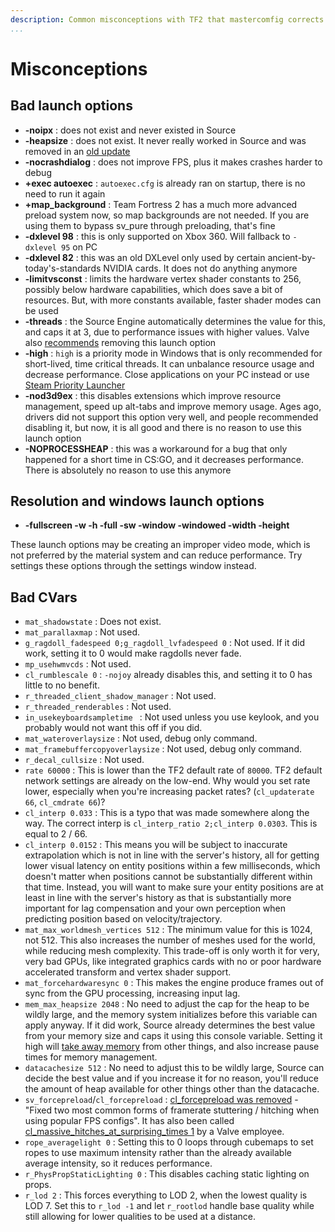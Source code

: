 ```yaml
---
description: Common misconceptions with TF2 that mastercomfig corrects.
...
```


# Misconceptions

## Bad launch options

* **-noipx** : does not exist and never existed in Source
* **-heapsize** : does not exist. It never really worked in Source and was removed in an [old update](https://store.steampowered.com/oldnews/4371)
* **-nocrashdialog** : does not improve FPS, plus it makes crashes harder to debug
* **+exec autoexec** : `autoexec.cfg` is already ran on startup, there is no need to run it again
* **+map_background** : Team Fortress 2 has a much more advanced preload system now, so map backgrounds are not needed. If you are using them to bypass sv_pure through preloading, that's fine
* **-dxlevel 98** : this is only supported on Xbox 360. Will fallback to `-dxlevel 95` on PC
* **-dxlevel 82** : this was an old DXLevel only used by certain ancient-by-today's-standards NVIDIA cards. It does not do anything anymore
* **-limitvsconst** : limits the hardware vertex shader constants to 256, possibly below hardware capabilities, which does save a bit of resources. But, with more constants available, faster shader modes can be used
* **-threads** : the Source Engine automatically determines the value for this, and caps it at 3, due to performance issues with higher values. Valve also [recommends](https://www.reddit.com/r/GlobalOffensive/comments/5y8r7v/in_depth_discussion_of_the_threads_launch_option/dep5yno/) removing this launch option
* **-high** : `high` is a priority mode in Windows that is only recommended for short-lived, time critical threads. It can unbalance resource usage and decrease performance. Close applications on your PC instead or use [Steam Priority Launcher](https://github.com/Leo40Git/SteamPriorityLauncher)
* **-nod3d9ex** : this disables extensions which improve resource management, speed up alt-tabs and improve memory usage. Ages ago, drivers did not support this option very well, and people recommended disabling it, but now, it is all good and there is no reason to use this launch option
* **-NOPROCESSHEAP** : this was a workaround for a bug that only happened for a short time in CS:GO, and it decreases performance. There is absolutely no reason to use this anymore

## Resolution and windows launch options

* **-fullscreen -w -h -full -sw -window -windowed -width -height**

These launch options may be creating an improper video mode, which is not preferred by the material system and can reduce performance. Try settings these options through the settings window instead.

## Bad CVars

* `mat_shadowstate` : Does not exist.
* `mat_parallaxmap` : Not used.
* `g_ragdoll_fadespeed 0;g_ragdoll_lvfadespeed 0` : Not used. If it did work, setting it to 0 would make ragdolls never fade.
* `mp_usehwmvcds` : Not used.
* `cl_rumblescale 0` : `-nojoy` already disables this, and setting it to 0 has little to no benefit.
* `r_threaded_client_shadow_manager` : Not used.
* `r_threaded_renderables` : Not used.
* `in_usekeyboardsampletime ` : Not used unless you use keylook, and you probably would not want this off if you did.
* `mat_wateroverlaysize` : Not used, debug only command.
* `mat_framebuffercopyoverlaysize` : Not used, debug only command.
* `r_decal_cullsize` : Not used.
* `rate 60000` : This is lower than the TF2 default rate of `80000`. TF2 default network settings are already on the low-end. Why would you set rate lower, especially when you're increasing packet rates? (`cl_updaterate 66`, `cl_cmdrate 66`)?
* `cl_interp 0.033` : This is a typo that was made somewhere along the way. The correct interp is `cl_interp_ratio 2;cl_interp 0.0303`. This is equal to 2 / 66.
* `cl_interp 0.0152` : This means you will be subject to inaccurate extrapolation which is not in line with the server's history, all for getting lower visual latency on entity positions within a few milliseconds, which doesn't matter when positions cannot be substantially different within that time. Instead, you will want to make sure your entity positions are at least in line with the server's history as that is substantially more important for lag compensation and your own perception when predicting position based on velocity/trajectory.
* `mat_max_worldmesh_vertices 512` : The minimum value for this is 1024, not 512. This also increases the number of meshes used for the world, while reducing mesh complexity. This trade-off is only worth it for very, very bad GPUs, like integrated graphics cards with no or poor hardware accelerated transform and vertex shader support.
* `mat_forcehardwaresync 0` : This makes the engine produce frames out of sync from the GPU processing, increasing input lag.
* `mem_max_heapsize 2048` : No need to adjust the cap for the heap to be wildly large, and the memory system initializes before this variable can apply anyway. If it did work, Source already determines the best value from your memory size and caps it using this console variable. Setting it high will [take away memory](https://github.com/ValveSoftware/Source-1-Games/issues/1543#issuecomment-520534294) from other things, and also increase pause times for memory management.
* `datacachesize 512` : No need to adjust this to be wildly large, Source can decide the best value and if you increase it for no reason, you'll reduce the amount of heap available for other things other than the datacache.
* `sv_forcepreload`/`cl_forcepreload` : [cl_forcepreload was removed](https://www.teamfortress.com/post.php?id=19733) - "Fixed two most common forms of framerate stuttering / hitching when using popular FPS configs". It has also been called [cl_massive_hitches_at_surprising_times 1](https://www.reddit.com/r/GlobalOffensive/comments/adq2a4/never_install_csgo_on_an_old_hard_drive/edlbh3d/) by a Valve employee.
* `rope_averagelight 0` : Setting this to 0 loops through cubemaps to set ropes to use maximum intensity rather than the already available average intensity, so it reduces performance.
* `r_PhysPropStaticLighting 0` : This disables caching static lighting on props.
* `r_lod 2` : This forces everything to LOD 2, when the lowest quality is LOD 7. Set this to `r_lod -1` and let `r_rootlod` handle base quality while still allowing for lower qualities to be used at a distance.
